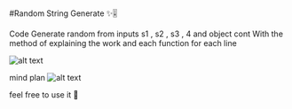#Random String Generate ✨🎚

Code Generate random from inputs s1 , s2 , s3 , 4  and object cont
With the method of explaining the work and each function for each line

![alt text](https://cdn.discordapp.com/attachments/1116893606393937950/1116893755480485939/image.png)


mind plan 
![alt text](https://cdn.discordapp.com/attachments/1116893606393937950/1117456617953308752/canvas_password-generate-220814_1324.png)


feel free to use it 🙌
